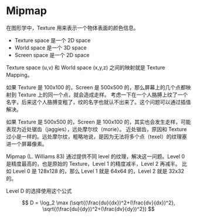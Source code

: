 # Mipmap

在图形学中，Texture 用来表示一个物体表面的颜色信息。

* Texture space 是一个 2D space
* World space 是一个 3D space
* Screen space 是一个 2D space

Texture space (u,v) 和 World space (x,y,z) 之间的映射就是 Texture Mapping。

如果 Texture 是 100x100 的，Screen 是 500x500 的，那么屏幕上的几个点都映射到 Texture 上的同一个点，就会造成走样。
考虑一下在一个人胳膊上纹了一个名字，后来这个人胳膊变粗了，纹的名字也就认不出来了。这个问题可以通过插值解决。

如果 Texture 是 500x500 的，Screen 是 100x100 的，其实也会发生走样，可能表现为近处锯齿（jaggies），远处摩尔纹（morie）。
近处锯齿，原因和 Texture 过小是一样的。远处摩尔纹，粗略地说，是因为无法将多个点（texel）的纹理塞进一个屏幕像素。

Mipmap (L. Williams 83) 通过提供不同 level 的纹理，解决这一问题。Level 0 是精度最高的，也是原始的 Texture，Level 1 的精度减半，Level 2 再减半。
比如 Level 0 是 128x128 的，那么 Level 1 就是 64x64 的，Level 2 就是 32x32 的。

Level D 的选择使用这个公式

$$ D = \log_2 \max (\sqrt{(\frac{du}{dx})^2+(\frac{dv}{dx})^2}, \sqrt{(\frac{du}{dy})^2+(\frac{dv}{dy})^2}) $$

